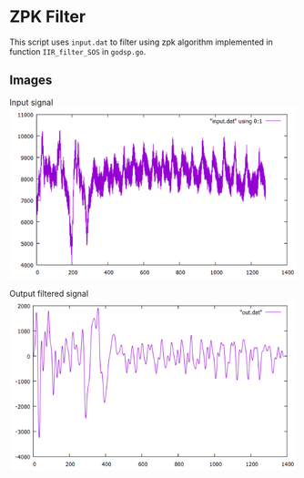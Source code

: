 # ZPK Filter
This script uses `input.dat` to filter using zpk algorithm implemented in function `IIR_filter_SOS` in `godsp.go`.

## Images
Input signal
![Input Signal](images/input.png)

Output filtered signal
![Output Signal](images/iir_filtered_raw_extended.png)